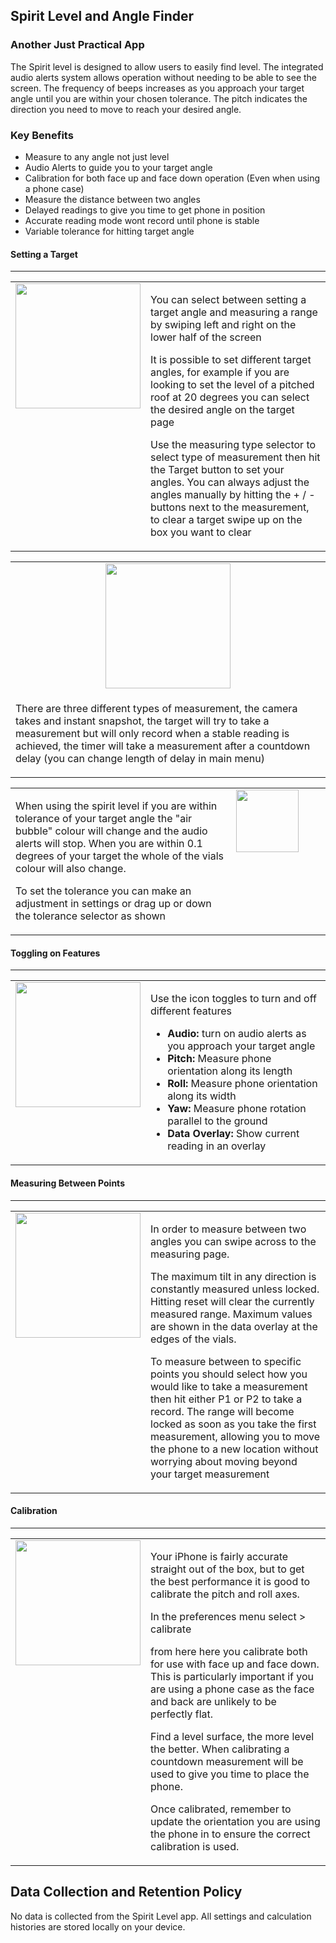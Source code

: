 ## Spirit Level and Angle Finder
### Another Just Practical App


The Spirit level is designed to allow users to easily find level. The integrated audio alerts system allows operation without needing to be able to see the screen. The frequency of beeps increases as you approach your target angle until you are within your chosen tolerance. The pitch indicates the direction you need to move to reach your desired angle.

### Key Benefits
- Measure to any angle not just level
- Audio Alerts to guide you to your target angle
- Calibration for both face up and face down operation (Even when using a phone case)
- Measure the distance between two angles
- Delayed readings to give you time to get phone in position
- Accurate reading mode wont record until phone is stable
- Variable tolerance for hitting target angle

#### Setting a Target
<hr>
<table style="vertical-align:top">
<tr>
<td style="width:40%;vertical-align:top">
<img src="https://justpractical.github.io/SpiritLevel/images/selectTargetOrRange.png" width=200px> </td>
<td style="width:60%;vertical-align:top">
<p>
You can select between setting a target angle and measuring a range by swiping left and right on the lower half of the screen 

It is possible to set different target angles, for example if you are looking to set the level of a pitched roof at 20 degrees you can select the desired angle on the target page 

Use the measuring type selector to select type of measurement then hit the Target button to set your angles. You can always adjust the angles manually by hitting the + / - buttons next to the measurement, to clear a target swipe up on the box you want to clear
</p>
</td>
</tr>
</table>

<table style="vertical-align:top">
<tr>
<td style="width:100%;text-align:center">
<img src="https://justpractical.github.io/SpiritLevel/images/measureType.png" width=200px> 
</td>
</tr>

<tr>
<td style="width:40%;vertical-align:top">
<p>
There are three different types of measurement, the camera takes and instant snapshot, the target will try to take a measurement but will only record when a stable reading is achieved, the timer will take a measurement after a countdown delay (you can change length of delay in main menu)
</p>
</td>
</tr>
</table>



<table style="vertical-align:top">
<tr>
<td style="width:70%;vertical-align:top">
<p>
When using the spirit level if you are within tolerance of your target angle the "air bubble" colour will change and the audio alerts will stop. When you are within 0.1 degrees of your target the whole of the vials colour will also change.

To set the tolerance you can make an adjustment in settings or drag up or down the tolerance selector as shown
</p>
</td>
<td style="width:30%;vertical-align:top">
<img src="https://justpractical.github.io/SpiritLevel/images/ChangeTollerance.png" width=100px> 
</td>
</tr>

</table>



#### Toggling on Features
<hr>
<table style="vertical-align:top">
<tr>
<td style="width:20%;vertical-align:top">
<img src="https://justpractical.github.io/SpiritLevel/images/toggleIcons.png" height=200px> </td>
<td style="width:80%;vertical-align:top">
 <p>
Use the icon toggles to turn and off different features 
<ul> 
<li><b>Audio:</b> turn on audio alerts as you approach your target angle </li>
<li><b>Pitch:</b> Measure phone orientation along its length </li>
<li><b>Roll:</b> Measure phone orientation along its width </li>
<li><b>Yaw:</b> Measure phone rotation parallel to the ground </li>
<li><b>Data Overlay:</b> Show current reading in an overlay </li>
</ul>
</p>
</td>
</tr>
</table>


#### Measuring Between Points
<hr>
<table style="vertical-align:top">
<tr>
<td style="width:35%;vertical-align:top">
<img src="https://justpractical.github.io/SpiritLevel/images/mainScreen.png" width=200px> 
</td>
<td style="width:65%;vertical-align:top">
 <p>
 In order to measure between two angles you can swipe across to the measuring page. 
 
The maximum tilt in any direction is constantly measured unless locked. Hitting reset will clear the currently measured range. Maximum values are shown in the data overlay at the edges of the vials. 

To measure between to specific points you should select how you would like to take a measurement then hit either P1 or P2 to take a record. The range will become locked as soon as you take the first measurement, allowing you to move the phone to a new location without worrying about moving beyond your target measurement

</p>
</td>
</tr>
</table>


#### Calibration
<hr>
<table style="vertical-align:top">
<tr>
<td style="width:35%;vertical-align:top">
<img src="https://justpractical.github.io/SpiritLevel/images/calibrate.png" width=200px> 
</td>
<td style="width:65%;vertical-align:top">
 <p>
Your iPhone is fairly accurate straight out of the box, but to get the best performance it is good to calibrate the pitch and roll axes.

In the preferences menu select > calibrate

from here here you calibrate both for use with face up and face down. This is particularly important if you are using a phone case as the face and back are unlikely to be perfectly flat.

Find a level surface, the more level the better. When calibrating a countdown measurement will be used to give you time to place the phone.

Once calibrated, remember to update the orientation you are using the phone in to ensure the correct calibration is used.
</p>
</td>
</tr>
</table>



## Data Collection and Retention Policy
No data is collected from the Spirit Level app. All settings and calculation histories are stored locally on your device.
